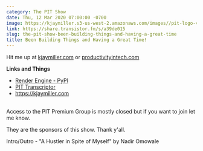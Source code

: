 ```yaml
---
category: The PIT Show
date: Thu, 12 Mar 2020 07:00:00 -0700
image: https://kjaymiller.s3-us-west-2.amazonaws.com/images//pit-logo-v5.jpg
link: https://share.transistor.fm/s/a39de015
slug: the-pit-show-been-building-things-and-having-a-great-time
title: Been Building Things and Having a Great Time!
---
```


<p>Hit me up at <a href="https://kjaymiller.com">kjaymiller.com</a> or <a href="https://productivityintech.com">productivityintech.com</a></p><p><strong>Links and Things</strong></p><ul>
<li><a href="https://pypi.org/project/render-engine/">Render Engine - PyPI</a></li>
<li><a href="https://transcriptor.productivityintech.com">PIT Transcriptor</a></li>
<li><a href="https://kjaymiller.com">https://kjaymiller.com</a></li>
</ul><p><br />Access to the PIT Premium Group is mostly closed but if you want to join let me know. </p><p>They are the sponsors of this show. Thank y'all. </p><p>Intro/Outro - "A Hustler in Spite of Myself" by Nadir Omowale</p>